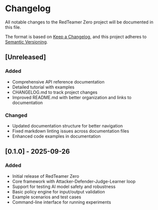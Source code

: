 # Changelog

All notable changes to the RedTeamer Zero project will be documented in this file.

The format is based on [Keep a Changelog](https://keepachangelog.com/en/1.0.0/),
and this project adheres to [Semantic Versioning](https://semver.org/spec/v2.0.0.html).

## [Unreleased]

### Added
- Comprehensive API reference documentation
- Detailed tutorial with examples
- CHANGELOG.md to track project changes
- Improved README.md with better organization and links to documentation

### Changed
- Updated documentation structure for better navigation
- Fixed markdown linting issues across documentation files
- Enhanced code examples in documentation

## [0.1.0] - 2025-09-26

### Added
- Initial release of RedTeamer Zero
- Core framework with Attacker-Defender-Judge-Learner loop
- Support for testing AI model safety and robustness
- Basic policy engine for input/output validation
- Example scenarios and test cases
- Command-line interface for running experiments
